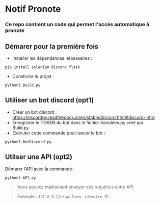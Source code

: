 # Notif Pronote
### Ce repo contient un code qui permet l'accès automatique à pronote

## Démarer pour la première fois
- Installer les dépendances nécessaires :
```shell
pip install selenium discord flask 
```
- Construire le projet :
```shell
python3 Build.py 
```

## Utiliser un bot discord (opt1)
- Créer un bot discord : https://discordpy.readthedocs.io/en/stable/discord.html#discord-intro
- Enregistrer le TOKEN du bot dans le fichier Variables.py créé par Build.py
- Exécuter cette commande pour lancer le bot :
```shell
python3 BotDiscord.py 
```

## Utilser une API (opt2)
Démarer l'API avec la commande :
```shell
python3 API.py 
```
> Vous pouvez maintenant envoyer des requète a cette API

> Exemple : `127.0.0.1/crawl?user_id=votre_ID`